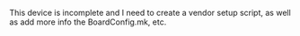 This device is incomplete and I need to create a vendor setup script, as well as add more info the BoardConfig.mk, etc.
